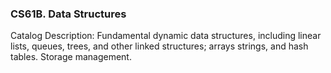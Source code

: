 ### CS61B. Data Structures
Catalog Description: Fundamental dynamic data structures, including linear lists, queues, trees, and other linked structures; arrays strings, and hash tables. Storage management. 
